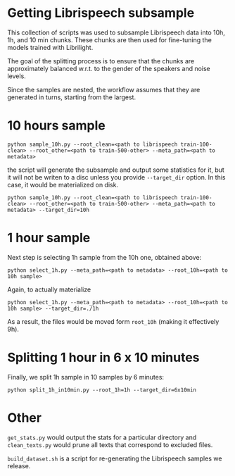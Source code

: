 # Getting Librispeech subsample

This collection of scripts was used to subsample Librispeech data into 10h, 1h, and 10 min chunks. 
These chunks are then used for fine-tuning the models trained with Librilight.

The goal of the splitting process is to ensure that the chunks are approximately balanced w.r.t. 
to the gender of the speakers and noise levels.

Since the samples are nested, the workflow assumes that they are generated in turns, starting from the largest.

# 10 hours sample
```
python sample_10h.py --root_clean=<path to librispeech train-100-clean> --root_other=<path to train-500-other> --meta_path=<path to metadata>
```
the script will generate the subsample and output some statistics for it, but it will not be writen to a disc unless
you provide `--target_dir` option. In this case, it would be materialized on disk.
```
python sample_10h.py --root_clean=<path to librispeech train-100-clean> --root_other=<path to train-500-other> --meta_path=<path to metadata> --target_dir=10h
```

# 1 hour sample
Next step is selecting 1h sample from the 10h one, obtained above:
```
python select_1h.py --meta_path=<path to metadata> --root_10h=<path to 10h sample>
```
Again, to actually materialize
```
python select_1h.py --meta_path=<path to metadata> --root_10h=<path to 10h sample> --target_dir=./1h
```
As a result, the files would be moved form `root_10h` (making it effectively 9h).

# Splitting 1 hour in 6 x 10 minutes
Finally, we split 1h sample in 10 samples by 6 minutes:
```
python split_1h_in10min.py --root_1h=1h --target_dir=6x10min
```

# Other
`get_stats.py` would output the stats for a particular directory and `clean_texts.py` would prune all texts that correspond to excluded files.

`build_dataset.sh` is a script for re-generating the Librispeech samples we release.
